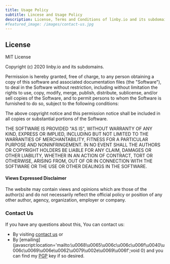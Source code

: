 ```yaml
---
title: Usage Policy
subtitle: Lincese and Usage Policy
description: License, Terms and Conditions of linby.io and its subdomains.
#featured_image: /images/contact-us.jpg
---
```


## License

MIT License

Copyright (c) 2020 linby.io and its subdomains.

Permission is hereby granted, free of charge, to any person obtaining a copy
of this software and associated documentation files (the "Software"), to deal
in the Software without restriction, including without limitation the rights
to use, copy, modify, merge, publish, distribute, sublicense, and/or sell
copies of the Software, and to permit persons to whom the Software is
furnished to do so, subject to the following conditions:

The above copyright notice and this permission notice shall be included in all
copies or substantial portions of the Software.

THE SOFTWARE IS PROVIDED "AS IS", WITHOUT WARRANTY OF ANY KIND, EXPRESS OR
IMPLIED, INCLUDING BUT NOT LIMITED TO THE WARRANTIES OF MERCHANTABILITY,
FITNESS FOR A PARTICULAR PURPOSE AND NONINFRINGEMENT. IN NO EVENT SHALL THE
AUTHORS OR COPYRIGHT HOLDERS BE LIABLE FOR ANY CLAIM, DAMAGES OR OTHER
LIABILITY, WHETHER IN AN ACTION OF CONTRACT, TORT OR OTHERWISE, ARISING FROM,
OUT OF OR IN CONNECTION WITH THE SOFTWARE OR THE USE OR OTHER DEALINGS IN THE
SOFTWARE.

#### Views Expressed Disclaimer
The website may contain views and opinions which are those of the author(s) and do not necessarily reflect the official policy or position of any other author, agency, organization, employer or company.  

### Contact Us
If you have any questions about this, You can contact us:  
- By visiting [contact us](/contact) or
- By [emailing](javascript:location='mailto:\u0068\u0065\u006c\u006c\u006f\u0040\u006c\u0069\u006e\u0062\u0079\u002e\u0069\u006f';void 0) and you can find my [PGP](https://keybase.io/bharathkarumudi/pgp_keys.asc) key if so desired.
